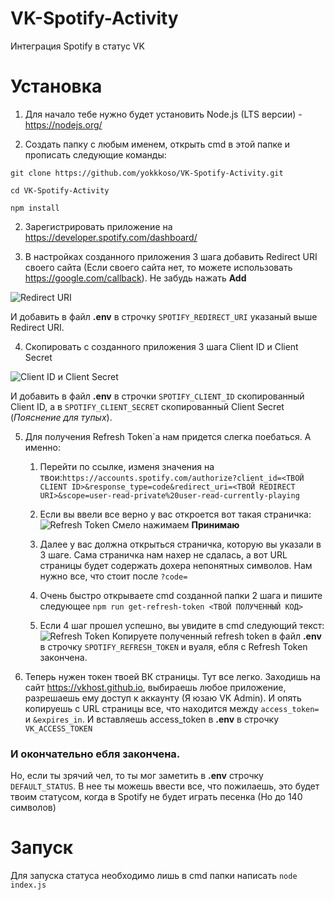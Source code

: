 # VK-Spotify-Activity
Интеграция Spotify в статус VK

# Установка
1. Для начало тебе нужно будет установить Node.js (LTS версии) - https://nodejs.org/


2. Создать папку с любым именем, открыть cmd в этой папке и прописать следующие команды:

`git clone https://github.com/yokkkoso/VK-Spotify-Activity.git`

`cd VK-Spotify-Activity`

`npm install`

2. Зарегистрировать приложение на https://developer.spotify.com/dashboard/
   

3. В настройках созданного приложения 3 шага добавить Redirect URI своего сайта (Если своего сайта нет, то можете использовать https://google.com/callback). Не забудь нажать **Add**

![Redirect URI](https://sun9-14.userapi.com/impg/zkTtLoG34lbtHCIcz19FbO-9x4PhUo11gj_vPw/tbs2BqoEmCA.jpg?size=1918x979&quality=96&proxy=1&sign=b1d6262b8e41684fb7aa68e12d4e1332&type=album)

И добавить в файл **.env** в строчку `SPOTIFY_REDIRECT_URI` указаный выше Redirect URI.

4. Скопировать с созданного приложения 3 шага Client ID и Client Secret

![Client ID и Client Secret](https://sun9-24.userapi.com/impg/9ieDXq8SzaXMVV2mQ5_DxvczfEBNarv71mSwgQ/W5o7wto4pQ4.jpg?size=1918x979&quality=96&proxy=1&sign=230a35f52c57a0f82c9a8051bee021eb&type=album)

И добавить в файл **.env** в строчки `SPOTIFY_CLIENT_ID` скопированный Client ID, а в `SPOTIFY_CLIENT_SECRET` скопированный Client Secret (*Пояснение для тупых*).

5. Для получения Refresh Token`а нам придется слегка поебаться. А именно:
    1. Перейти по ссылке, изменя значения на твои:`https://accounts.spotify.com/authorize?client_id=<ТВОЙ CLIENT ID>&response_type=code&redirect_uri=<ТВОЙ REDIRECT URI>&scope=user-read-private%20user-read-currently-playing`
    2. Если вы ввели все верно у вас откроется вот такая страничка:
    ![Refresh Token ](https://sun9-56.userapi.com/impg/YeTrzqCRaTTJVRRu3uwDhF8v-n4xCmg6nrx5Jw/HP9CgiIgjBw.jpg?size=1918x979&quality=96&proxy=1&sign=9d4eb0996013dc14e049f48057214363&type=album)
       Смело нажимаем **Принимаю**
       
    3. Далее у вас должна открыться страничка, которую вы указали в 3 шаге. Сама страничка нам нахер не сдалась, а вот URL страницы будет содержать дохера непонятных символов. Нам нужно все, что стоит после `?code=`
    4. Очень быстро открываете cmd созданной папки 2 шага и пишите следующее `npm run get-refresh-token <ТВОЙ ПОЛУЧЕННЫЙ КОД>`
    5. Если 4 шаг прошел успешно, вы увидите в cmd следующий текст:
    ![Refresh Token](https://sun9-4.userapi.com/impg/KEQwuWeZvDEPGxnamsWa2-HdFcSfDx4lqfTS8w/elaM0yBkoGg.jpg?size=1159x124&quality=96&proxy=1&sign=42355920320008451220218b2ec1e740&type=album)
    Копируете полученный refresh token в файл **.env** в строчку `SPOTIFY_REFRESH_TOKEN` и вуаля, ебля с Refresh Token закончена.


6. Теперь нужен токен твоей ВК страницы. Тут все легко. Заходишь на сайт https://vkhost.github.io, выбираешь любое приложение, разрешаешь ему доступ к аккаунту (Я юзаю VK Admin). И опять копируешь с URL страницы все, что находится между `access_token=` и `&expires_in`. И вставляешь access_token в **.env** в строчку `VK_ACCESS_TOKEN`

### И окончательно ебля закончена.
Но, если ты зрячий чел, то ты мог заметить в **.env** строчку `DEFAULT_STATUS`. В нее ты можешь ввести все, что пожилаешь, это будет твоим статусом, когда в Spotify не будет играть песенка (Но до 140 символов)

# Запуск
Для запуска статуса необходимо лишь в cmd папки написать `node index.js`
